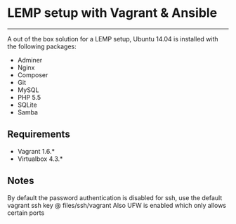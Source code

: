 # LEMP setup with Vagrant & Ansible #

----------

A out of the box solution for a LEMP setup, Ubuntu 14.04 is installed with the following packages:

- Adminer
- Nginx
- Composer
- Git
- MySQL
- PHP 5.5
- SQLite
- Samba

## Requirements ##

- Vagrant 1.6.*
- Virtualbox 4.3.*

## Notes ##

By default the password authentication is disabled for ssh, use the default vagrant ssh key @ files/ssh/vagrant
Also UFW is enabled which only allows certain ports

